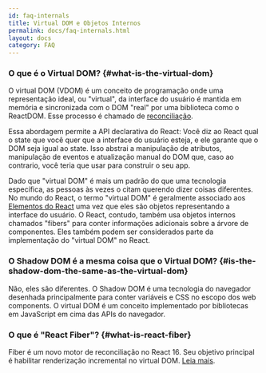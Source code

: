 ```yaml
---
id: faq-internals
title: Virtual DOM e Objetos Internos
permalink: docs/faq-internals.html
layout: docs
category: FAQ
---
```


### O que é o Virtual DOM? {#what-is-the-virtual-dom}

O virtual DOM (VDOM) é um conceito de programação onde uma representação ideal, ou "virtual", da interface do usuário é mantida em memória e sincronizada com o DOM "real" por uma biblioteca como o ReactDOM. Esse processo é chamado de [reconciliação](/docs/reconciliation.html).

Essa abordagem permite a API declarativa do React: Você diz ao React qual o state que você quer que a interface do usuário esteja, e ele garante que o DOM seja igual ao state. Isso abstrai a manipulação de atributos, manipulação de eventos e atualização manual do DOM que, caso ao contrario, você teria que usar para construir o seu app.

Dado que "virtual DOM" é mais um padrão do que uma tecnologia específica, as pessoas às vezes o citam querendo dizer coisas diferentes. No mundo do React, o termo "virtual DOM" é geralmente associado aos [Elementos do React](/docs/rendering-elements.html) uma vez que eles são objetos representando a interface do usuário. O React, contudo, também usa objetos internos chamados "fibers" para conter informações adicionais sobre a árvore de componentes. Eles também podem ser considerados parte da implementação do "virtual DOM" no React.

### O Shadow DOM é a mesma coisa que o Virtual DOM? {#is-the-shadow-dom-the-same-as-the-virtual-dom}

Não, eles são diferentes. O Shadow DOM é uma tecnologia do navegador desenhada principalmente para conter variáveis e CSS no escopo dos web components. O virtual DOM é um conceito implementado por bibliotecas em JavaScript em cima das APIs do navegador.

### O que é "React Fiber"? {#what-is-react-fiber}

Fiber é um novo motor de reconciliação no React 16. Seu objetivo principal é habilitar renderização incremental no virtual DOM. [Leia mais](https://github.com/acdlite/react-fiber-architecture).
